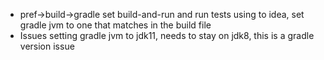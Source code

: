 - pref->build->gradle set build-and-run and run tests using to idea, set gradle jvm to one that matches in the build file
- Issues setting gradle jvm to jdk11, needs to stay on jdk8, this is a gradle version issue